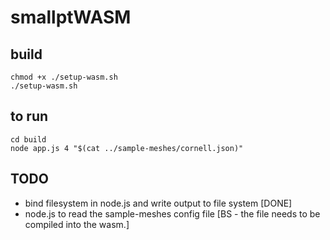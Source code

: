 # smallptWASM

## build

```
chmod +x ./setup-wasm.sh
./setup-wasm.sh
```

## to run
```
cd build
node app.js 4 "$(cat ../sample-meshes/cornell.json)"
```

## TODO
* bind filesystem in node.js and write output to file system [DONE]
* node.js to read the sample-meshes config file [BS - the file needs to be compiled into the wasm.]
